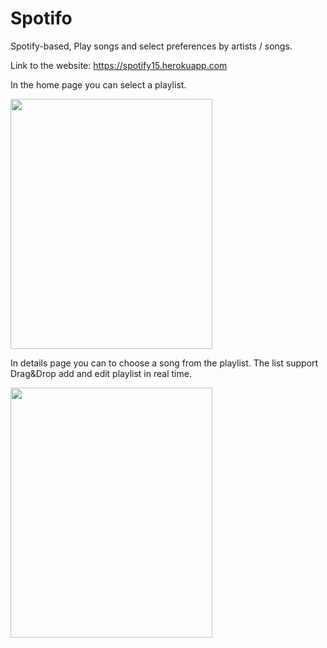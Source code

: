 # Spotifo
Spotify-based, Play songs and select preferences by artists / songs. 

Link to the website: https://spotify15.herokuapp.com

In the home page you can select a playlist.

<img src="https://user-images.githubusercontent.com/91903385/155981065-349bc7f8-91fe-41e9-941f-19d4b3580aed.png" height="400" width="80%">

In details page you can to choose a song from the playlist. The list support Drag&Drop add and edit playlist in real time.

<img src="https://user-images.githubusercontent.com/91903385/155981673-d6e266a9-8ad7-4fce-b11d-f1d154a462c8.png" height="400" width="80%">
